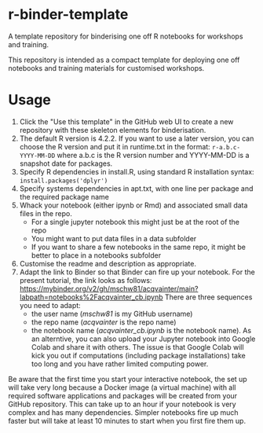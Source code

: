 # r-binder-template

A template repository for binderising one off R notebooks for workshops and training.

This repository is intended as a compact template for deploying one off
notebooks and training materials for customised workshops. 

# Usage

1. Click the "Use this template" in the GitHub web UI to create a new repository
with these skeleton elements for binderisation.
2. The default R version is 4.2.2. If you want to use a later version, you can choose the R version and put it in runtime.txt in the format: `r-a.b.c-YYYY-MM-DD`
where a.b.c is the R version number and YYYY-MM-DD is a snapshot date for packages.
3. Specify R dependencies in install.R, using standard R installation syntax: `install.packages('dplyr')`
4. Specify systems dependencies in apt.txt, with one line per package and the required package name
5. Whack your notebook (either ipynb or Rmd) and associated small data files in the repo. 
	- For a single jupyter notebook this might just be at the root of the repo
	- You might want to put data files in a data subfolder
	- If you want to share a few notebooks in the same repo, it might be better to 
	  place in a notebooks subfolder 
6. Customise the readme and description as appropriate.
7. Adapt the link to Binder so that Binder can fire up your notebook. For the present tutorial, the link looks as follows: https://mybinder.org/v2/gh/mschw81/acqvainter/main?labpath=notebooks%2Facqvainter_cb.ipynb
   There are three sequences you need to adapt:
   + the user name (*mschw81* is my GitHub username) 
   + the repo name (*acqvainter* is the repo name)
   + the notebook name (*acqvainter_cb.ipynb* is the notebook name).
As an alterntive, you can also upload your Jupyter notebook into Google Colab and share it with others. The issue is that Google Colab will kick you out if computations (including package installations) take too long and you have rather limited computing power. 

Be aware that the first time you start your interactive notebook, the set up will take very long because a Docker image (a virtual machine) with all required software applications and packages will be created from your GitHub repository. This can take up to an hour if your notebook is very complex and has many dependencies. Simpler notebooks fire up much faster but will take at least 10 minutes to start when you first fire them up.


